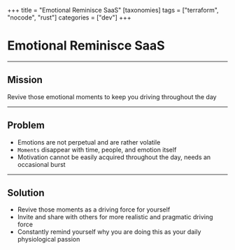 +++
title = "Emotional Reminisce SaaS"
[taxonomies]
tags = ["terraform", "nocode", "rust"]
categories = ["dev"]
+++

# Emotional Reminisce SaaS

---

## Mission

Revive those emotional moments to keep you driving throughout the day

---

## Problem

- Emotions are not perpetual and are rather volatile
- `Moments` disappear with time, people, and emotion itself
- Motivation cannot be easily acquired throughout the day, needs an occasional burst

---

## Solution

- Revive those moments as a driving force for yourself
- Invite and share with others for more realistic and pragmatic driving force
- Constantly remind yourself why you are doing this as your daily physiological passion
